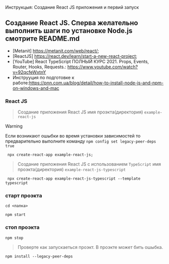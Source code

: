 Инструкцыя: Создание React JS приложения и первий запуск 

## Создание React JS. Сперва желательно выполнить шаги по установке Node.js смотрите README.md
- [Metanit] https://metanit.com/web/react/;
- [ReactJS] https://react.dev/learn/start-a-new-react-project;
- [YouTube] React TypeScript ПОЛНЫЙ КУРС 2021. Props, Events, Router, Hooks, Requests.: https://www.youtube.com/watch?v=92qcfeWxtnY
- Инструуция по подготовке к работе:https://pnn.com.ua/blog/detail/how-to-install-node-js-and-npm-on-windows-and-mac
### React JS
 > Создание приложения React JS имя проэкта(директория) `example-react-js`
 
 > [!WARNING]
 > Если возникают ошыбки во время установки зависимостей то предварительно выполните команду `npm config set legacy-peer-deps true`
```
 npx create-react-app example-react-js;
```
 > Создание приложения React JS с использованием `TypeScript` имя проэкта(директория) `example-react-js-typescript`
```
 npx create-react-app example-react-js-typescript --template typescript
```
### старт проэкта
```
cd <папка>
```
```
npm start
```
### стоп проэкта
```
npm stop
```
 > Проверте как запускаеться проэкт. В проэкте может бить ошыбка.
```
npm install --legacy-peer-deps
```
